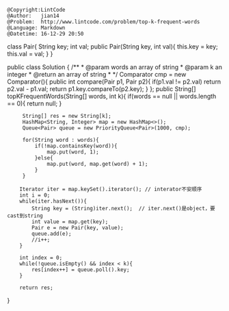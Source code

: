 ```
@Copyright:LintCode
@Author:   jian14
@Problem:  http://www.lintcode.com/problem/top-k-frequent-words
@Language: Markdown
@Datetime: 16-12-29 20:50
```

class Pair{
    String key;
    int val;
    public Pair(String key, int val){
        this.key = key;
        this.val = val;
    }
}

public class Solution {
    /**
     * @param words an array of string
     * @param k an integer
     * @return an array of string
     * 
     */
     Comparator<Pair> cmp = new Comparator<Pair>(){
         public int compare(Pair p1, Pair p2){
             if(p1.val != p2.val) return p2.val - p1.val;
             return p1.key.compareTo(p2.key);
         }
     };
     public String[] topKFrequentWords(String[] words, int k){
         if(words == null || words.length == 0){
             return null;
         }
         
         String[] res = new String[k];
         HashMap<String, Integer> map = new HashMap<>();
         Queue<Pair> queue = new PriorityQueue<Pair>(1000, cmp);
         
         for(String word : words){
             if(!map.containsKey(word)){
                 map.put(word, 1);
             }else{
                 map.put(word, map.get(word) + 1);
             }
         }
         
        Iterator iter = map.keySet().iterator(); // interator不安顺序
        int i = 0;
        while(iter.hasNext()){
            String key = (String)iter.next();  // iter.next()是object，要cast到string
            int value = map.get(key);
            Pair e = new Pair(key, value);
            queue.add(e);
            //i++;
        }
     
        int index = 0;
        while(!queue.isEmpty() && index < k){
            res[index++] = queue.poll().key;
        }
        
        return res;
}